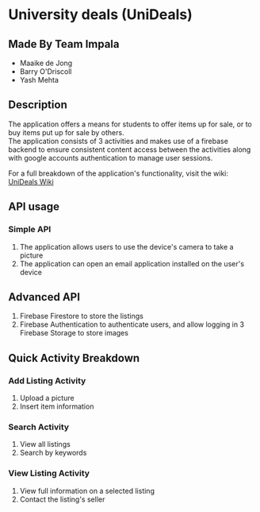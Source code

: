 # University deals (UniDeals)
## Made By Team Impala
* Maaike de Jong
* Barry O'Driscoll
* Yash Mehta

## Description
The application offers a means for students to offer items up for sale, or to buy items put up for sale by others.  
The application consists of 3 activities and makes use of a firebase backend to ensure consistent content access between the activities along with google accounts authentication to manage user sessions. 

For a full breakdown of the application's functionality, visit the wiki:  
[UniDeals Wiki](https://gitlab.com/comp3222/20/impala/-/wikis/UniDeals-Home)

## API usage
### Simple API
1. The application allows users to use the device's camera to take a picture
2. The application can open an email application installed on the user's device

## Advanced API
1. Firebase Firestore to store the listings
2. Firebase Authentication to authenticate users, and allow logging in
3 Firebase Storage to store images

## Quick Activity Breakdown
### Add Listing Activity
1. Upload a picture
2. Insert item information

### Search Activity
1. View all listings
2. Search by keywords

### View Listing Activity
1. View full information on a selected listing
2. Contact the listing's seller